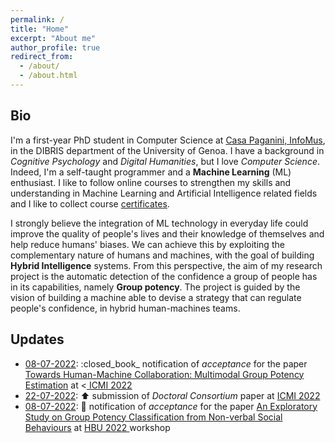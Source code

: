 ```yaml
---
permalink: /
title: "Home"
excerpt: "About me"
author_profile: true
redirect_from: 
  - /about/
  - /about.html
---
```

## Bio

I'm a first-year PhD student in Computer Science at <a href="http://casapaganini.it/index_eng.php">  Casa Paganini, InfoMus</a>, in the DIBRIS department of the University of Genoa. I have a background in *Cognitive Psychology* and *Digital Humanities*, but I love *Computer Science*. Indeed, I'm a self-taught programmer and a **Machine Learning** (ML) enthusiast. I like to follow online courses to strengthen my skills and understanding in Machine Learning and Artificial Intelligence related fields and I like to collect course <a href='/portfolio/'>certificates</a>. 

I strongly believe the integration of ML technology in everyday life could improve the quality of people's lives and their knowledge of themselves and help reduce humans' biases. We can achieve this by exploiting the complementary nature of humans and machines, with the goal of building **Hybrid Intelligence** systems. From this perspective, the aim of my research project is the automatic detection of the confidence a group of people has in its capabilities, namely **Group potency**. The project is guided by the vision of building a machine able to devise a strategy that can regulate people's confidence, in hybrid human-machines teams.  

## Updates

* <u>08-07-2022</u>: :closed_book_ notification of *acceptance* for the paper <a href='https://nicorb93.github.io/publication/ICMI22'> Towards Human-Machine Collaboration: Multimodal Group Potency Estimation</a> at <<a href='https://icmi.acm.org/2022/'> ICMI 2022 </a> 
* <u>22-07-2022</u>: :arrow_up: submission of *Doctoral Consortium* paper at <a href='https://icmi.acm.org/2022/'> ICMI 2022 </a>
* <u>08-07-2022</u>: :closed_book: notification of *acceptance* for the paper <a href='https://nicorb93.github.io/publication/HBU22'> An Exploratory Study on Group Potency Classification from Non-verbal Social Behaviours</a> at <a href='https://www.cmpe.boun.edu.tr/hbu/2022/'> HBU 2022 </a> workshop